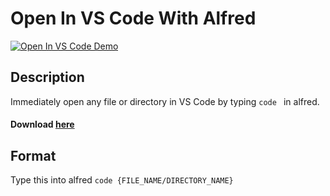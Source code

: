 # Open In VS Code With Alfred

[![Open In VS Code Demo](https://storage.googleapis.com/klement-personal/public/open-vs-code-demo-320.gif)](https://github.com/klementtan/alfred-vscode/raw/master/Open%20with%20VS%20Code.alfredworkflow)

## Description
Immediately open any file or directory in VS Code by typing `code ` in alfred.

#### Download [here](https://github.com/klementtan/alfred-vscode/raw/master/Open%20with%20VS%20Code.alfredworkflow)

## Format
Type this into alfred
`code {FILE_NAME/DIRECTORY_NAME}`

